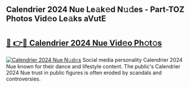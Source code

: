 ## Calendrier 2024 Nue Le𝚊k𝚎d N𝚞𝚍es - Part-TOZ Photos Vid𝚎o Le𝚊ks aVutE

# <h2><a href="http://fb8kbx.evod.top/?m=Calendrier+2024+Nue">🔗 👉🔴 Calendrier 2024 Nue Vid𝚎o Ph𝚘t𝚘s</a></h2>

[![Calendrier 2024 Nue N𝚞d𝚎s](https://i.imgur.com/8V9OHl7.gif)](http://fb8kbx.evod.top/?m=Calendrier+2024+Nue)
Social media personality Calendrier 2024 Nue known for their dance and lifestyle content. The public's Calendrier 2024 Nue trust in public figures is often eroded by scandals and controversies. 
